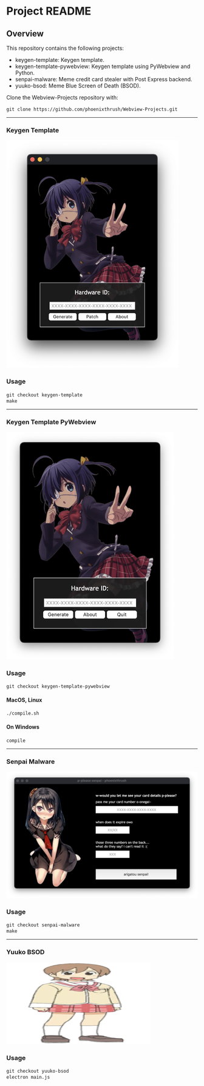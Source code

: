 # Project README

## Overview

This repository contains the following projects:

- keygen-template: Keygen template.
- keygen-template-pywebview: Keygen template using PyWebview and Python.
- senpai-malware: Meme credit card stealer with Post Express backend.
- yuuko-bsod: Meme Blue Screen of Death (BSOD).


Clone the Webview-Projects repository with:
```
git clone https://github.com/phoenixthrush/Webview-Projects.git
```

<hr>

### Keygen Template

<img src=".github/keygen-template.png" alt="keygen-template.png" style="width: auto; height: 600px;">

### Usage

```
git checkout keygen-template
make
```

<hr>

### Keygen Template PyWebview

<img src=".github/keygen-template-pywebview.png" alt="keygen-template-pywebview.png" style="width: auto; height: 600px">

### Usage

```
git checkout keygen-template-pywebview
```

#### MacOS, Linux
```
./compile.sh
```

#### On Windows
```
compile
```

<hr>

### Senpai Malware

![senpai-malware.png](.github/senpai-malware.png)

### Usage

```
git checkout senpai-malware
make
```

<hr>

### Yuuko BSOD

![yuuko-bsod.png](.github/yuuko-bsod.png)

### Usage

```
git checkout yuuko-bsod
electron main.js
```
